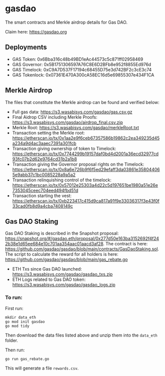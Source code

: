 # gasdao

The smart contracts and Merkle airdrop details for Gas DAO.

Claim here: https://gasdao.org

## Deployments
* GAS Token: 0x6Bba316c48b49BD1eAc44573c5c871ff02958469
* GAS Governor: 0x5B1751306597A76C8E6D2BFb8e952f8855Ed976d
* GAS Timelock: 0xC9A7D537F17194c68455D75e3d742BF2c3cE3c74
* GAS Tokenlock: 0x07361E470A300cA58EC16d5e69855307e434F1CA

## Merkle Airdrop

The files that constitute the Merkle airdrop can be found and verified below:
* Full gas data: https://s3.wasabisys.com/gasdao/gas.csv.gz
* Final Aidrop CSV including Merkle Proofs: https://s3.wasabisys.com/gasdao/airdrop_final.csv.zip
* Merkle Root: https://s3.wasabisys.com/gasdao/merkleRoot.txt
* Transaction setting the Merkle root: https://etherscan.io/tx/0x1aa2e9f6ceb67357586b19862c2ea349235d45a234a9d4ac3aaec7391a301fcb
* Transaction giving ownership of token to Timelock: https://etherscan.io/tx/0x7744299b19157daf0bd4d2001a36ecd32977cd93fc07b2d62e9764cd31b2a1b8
* Transaction giving the Governor proposal rights on the Timelock: https://etherscan.io/tx/0x8a6e726b9f6f5ed29efaff3da03861e358044065e9abb37c1bc0085228a9a5a2
* Transaction relinquishing control of the timelock: https://etherscan.io/tx/0x57012e25303a4d22c5d197651be1980a51e26e7353045ceec704eed494fbd51d
* Transaction starting the vest: https://etherscan.io/tx/0xb223417c415d9ca817a91f9e33036317f3e43f0f33cad0fb8d9a4cba7408149c

## Gas DAO Staking
Gas DAO Staking is described in the Snapshot proposal: https://snapshot.org/#/gasdao.eth/proposal/0x277d50e163ba3152692f4f242b38e1d65ee684e10c701aa354aac01aacd3af28. The contract is here: https://github.com/gasdao/gasdao/blob/main/contracts/GasDaoStaking.sol. The script to calculate the reward for all holders is here: https://github.com/gasdao/gasdao/blob/main/gas_rebate.go

* ETH Txs since Gas DAO launched: https://s3.wasabisys.com/gasdao/gasdao_txs.zip
* ETH Logs related to Gas DAO token: https://s3.wasabisys.com/gasdao/gasdao_logs.zip

### To run:
First run:
```
mkdir data_eth
go mod init gasdao
go mod tidy
```

Then download the data files listed above and unzip them into the `data_eth` folder.

Then run:
```
go run gas_rebate.go
```

This will generate a file `rewards.csv`.

